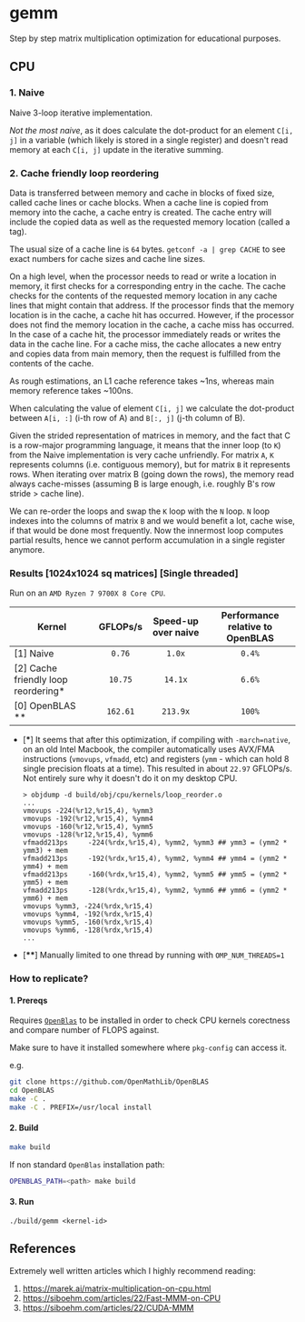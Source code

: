# gemm
Step by step matrix multiplication optimization for educational purposes.

## CPU

### 1. Naive 
Naive 3-loop iterative implementation.

*Not the most naive*, as it does calculate the dot-product for an element `C[i, j]` in a variable (which likely is stored in a single register) and doesn't read memory at each `C[i, j]` update in the iterative summing.

### 2. Cache friendly loop reordering

Data is transferred between memory and cache in blocks of fixed size, called cache lines or cache blocks. When a cache line is copied from memory into the cache, a cache entry is created. The cache entry will include the copied data as well as the requested memory location (called a tag).

The usual size of a cache line is `64` bytes. `getconf -a | grep CACHE` to see exact numbers for cache sizes and cache line sizes. 

On a high level, when the processor needs to read or write a location in memory, it first checks for a corresponding entry in the cache. The cache checks for the contents of the requested memory location in any cache lines that might contain that address. If the processor finds that the memory location is in the cache, a cache hit has occurred. However, if the processor does not find the memory location in the cache, a cache miss has occurred. In the case of a cache hit, the processor immediately reads or writes the data in the cache line. For a cache miss, the cache allocates a new entry and copies data from main memory, then the request is fulfilled from the contents of the cache.

As rough estimations, an L1 cache reference takes ~1ns, whereas main memory reference takes ~100ns.

When calculating the value of element `C[i, j]` we calculate the dot-product between `A[i, :]` (i-th row of A) and `B[:, j]` (j-th column of B).

Given the strided representation of matrices in memory, and the fact that C is a row-major programming language, it means that the inner loop (to `K`) from the Naive implementation is very cache unfriendly.
For matrix `A`, `K` represents columns (i.e. contiguous memory), but for matrix `B` it represents rows.
When iterating over matrix B (going down the rows), the memory read always cache-misses (assuming B is large enough, i.e. roughly B's row stride > cache line).

We can re-order the loops and swap the `K` loop with the `N` loop. `N` loop indexes into the columns of matrix `B` and we would benefit a lot, cache wise, if that would be done most frequently. 
Now the innermost loop computes partial results, hence we cannot perform accumulation in a single register anymore.


### Results [1024x1024 sq matrices] [Single threaded]

Run on an `AMD Ryzen 7 9700X 8 Core CPU`.

| **Kernel** 	                     | **GFLOPs/s** | **Speed-up over naive**     |**Performance relative to OpenBLAS**|
|------------------------------------|:------------:|:---------------------------:|:----------------------------------:|
| [1] Naive      	                 |`0.76`        |`1.0x`                       |`0.4%`                             |
| [2] Cache friendly loop reordering*|`10.75`       |`14.1x`                      |`6.6%`                              |
| [0] OpenBLAS **  	                 |`162.61`      |`213.9x`                     |`100%`                              |


* [**\***] It seems that after this optimization, if compiling with `-march=native`, on an old Intel Macbook, the compiler automatically uses AVX/FMA instructions (`vmovups`, `vfmadd`, etc) and registers (`ymm` - which can hold 8 single precision floats at a time). This resulted in about `22.97` GFLOPs/s. Not entirely sure why it doesn't do it on my desktop CPU.
    ```
    > objdump -d build/obj/cpu/kernels/loop_reorder.o
    ...
    vmovups -224(%r12,%r15,4), %ymm3
    vmovups -192(%r12,%r15,4), %ymm4         
    vmovups -160(%r12,%r15,4), %ymm5         
    vmovups -128(%r12,%r15,4), %ymm6
    vfmadd213ps     -224(%rdx,%r15,4), %ymm2, %ymm3 ## ymm3 = (ymm2 * ymm3) + mem
    vfmadd213ps     -192(%rdx,%r15,4), %ymm2, %ymm4 ## ymm4 = (ymm2 * ymm4) + mem
    vfmadd213ps     -160(%rdx,%r15,4), %ymm2, %ymm5 ## ymm5 = (ymm2 * ymm5) + mem
    vfmadd213ps     -128(%rdx,%r15,4), %ymm2, %ymm6 ## ymm6 = (ymm2 * ymm6) + mem
    vmovups %ymm3, -224(%rdx,%r15,4)                                             
    vmovups %ymm4, -192(%rdx,%r15,4)                                             
    vmovups %ymm5, -160(%rdx,%r15,4)                                             
    vmovups %ymm6, -128(%rdx,%r15,4)
    ...
    ```

* [**\*\***] Manually limited to one thread by running with `OMP_NUM_THREADS=1`

### How to replicate?
#### 1. Prereqs
Requires [`OpenBlas`](https://github.com/OpenMathLib/OpenBLAS) to be installed in order to check CPU kernels corectness and compare number of FLOPS against.

Make sure to have it installed somewhere where `pkg-config` can access it.

e.g.
```bash
git clone https://github.com/OpenMathLib/OpenBLAS 
cd OpenBLAS                                   
make -C .                                    
make -C . PREFIX=/usr/local install          
```

#### 2. Build
```bash
make build
```

If non standard `OpenBlas` installation path: 
```bash
OPENBLAS_PATH=<path> make build
```

#### 3. Run
```
./build/gemm <kernel-id>
```

## References
Extremely well written articles which I highly recommend reading:
1. https://marek.ai/matrix-multiplication-on-cpu.html
2. https://siboehm.com/articles/22/Fast-MMM-on-CPU
3. https://siboehm.com/articles/22/CUDA-MMM
